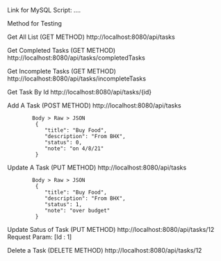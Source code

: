 Link for MySQL Script: ....


Method for Testing 

Get All List (GET METHOD)
http://localhost:8080/api/tasks

Get Completed Tasks (GET METHOD)
http://localhost:8080/api/tasks/completedTasks

Get Incomplete Tasks (GET METHOD)
http://localhost:8080/api/tasks/incompleteTasks

Get Task By Id 
http://localhost:8080/api/tasks/{id}


Add A Task (POST METHOD)
http://localhost:8080/api/tasks

            Body > Raw > JSON 
             {
                "title": "Buy Food",
                "description": "From BHX",
                "status": 0,
                "note": "on 4/8/21"     
             }

Update A Task (PUT METHOD)
http://localhost:8080/api/tasks

            Body > Raw > JSON 
             {
                "title": "Buy Food",
                "description": "From BHX",
                "status": 1,
                "note": "over budget"
             }
             
Update Satus of Task (PUT METHOD)
http://localhost:8080/api/tasks/12
Request Param: [Id : 1]


Delete a Task (DELETE METHOD)
http://localhost:8080/api/tasks/12



